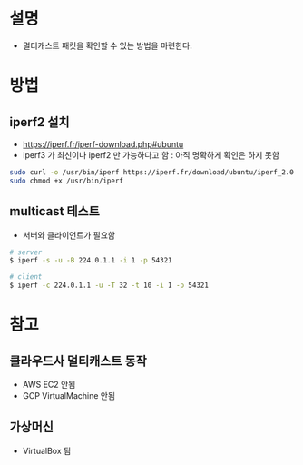 # 설명
 - 멀티캐스트 패킷을 확인할 수 있는 방법을 마련한다.

# 방법

## iperf2 설치
 - https://iperf.fr/iperf-download.php#ubuntu
 - iperf3 가 최신이나 iperf2 만 가능하다고 함 : 아직 명확하게 확인은 하지 못함

```bash
sudo curl -o /usr/bin/iperf https://iperf.fr/download/ubuntu/iperf_2.0.9
sudo chmod +x /usr/bin/iperf
```

## multicast 테스트
 - 서버와 클라이언트가 필요함

```bash
# server
$ iperf -s -u -B 224.0.1.1 -i 1 -p 54321
```

```bash
# client
$ iperf -c 224.0.1.1 -u -T 32 -t 10 -i 1 -p 54321
```

# 참고

## 클라우드사 멀티캐스트 동작
 - AWS EC2 안됨
 - GCP VirtualMachine 안됨

## 가상머신
 - VirtualBox 됨

